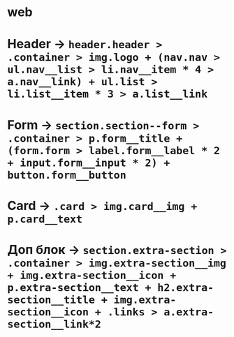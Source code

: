 # web
# Header -> `header.header > .container > img.logo + (nav.nav > ul.nav__list > li.nav__item * 4 > a.nav__link) + ul.list > li.list__item * 3 > a.list__link`

# Form -> `section.section--form > .container > p.form__title + (form.form > label.form__label * 2 + input.form__input * 2) + button.form__button`
# Card -> `.card > img.card__img + p.card__text`
# Доп блок -> `section.extra-section > .container > img.extra-section__img + img.extra-section__icon + p.extra-section__text + h2.extra-section__title + img.extra-section__icon + .links > a.extra-section__link*2`